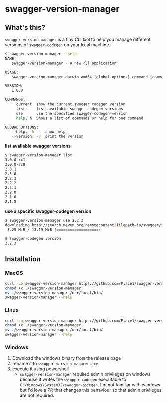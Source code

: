# swagger-version-manager

## What's this?
`swagger-version-manager` is a tiny CLI tool to help you manage different versions of `swagger-codegen` on your local
machine.

```bash
$ swagger-version-manager --help
NAME:
   swagger-version-manager - A new cli application

USAGE:
   swagger-version-manager-darwin-amd64 [global options] command [command options] [arguments...]

VERSION:
   1.0.0

COMMANDS:
     current  show the current swagger codegen version
     list     list available swagger codegen versions
     use      use the specified swagger-codegen-version
     help, h  Shows a list of commands or help for one command

GLOBAL OPTIONS:
   --help, -h     show help
   --version, -v  print the version
```

**list available swagger versions**
```bash
$ swagger-version-manager list
3.0.0-rc1
3.0.0-rc0
2.3.1
2.3.0
2.2.3
2.2.2
2.2.1
2.2.0
2.1.6
2.1.5
```

**use a specific swagger-codegen version**
```bash
$ swagger-version-manager use 2.2.3
downloading http://search.maven.org/remotecontent?filepath=io/swagger/swagger-codegen-cli/2.2.3/swagger-codegen-cli-2.2.3.jar
 3.25 MiB / 13.19 MiB [===================>                                                                     ]  25% 00m01
```
```bash
$ swagger-codegen version
2.2.3
```

## Installation

### MacOS
```bash
curl -Lo swagger-version-manager https://github.com/Place1/swagger-version-manager/releases/download/v1.0.0/swagger-version-manager-darwin-amd64
chmod +x ./swagger-version-manager
mv ./swagger-version-manager /usr/local/bin/
swagger-version-manager --help
```

### Linux
```bash
curl -Lo swagger-version-manager https://github.com/Place1/swagger-version-manager/releases/download/v1.0.0/swagger-version-manager-linux-amd64
chmod +x ./swagger-version-manager
mv ./swagger-version-manager /usr/local/bin/
swagger-version-manager --help
```

### Windows
1. Download the windows binary from the release page
2. rename it to `swagger-version-manager.exe`
3. execute it using powershell
    - `swagger-version-manager` required admin privileges on windows because it writes the `swagger-codegen`
      executable to `C:\Windows\System32\swagger-codegen`. I'm not familiar with windows but i'd love
      a PR that changes this behaviour so that admin privileges are not required.
